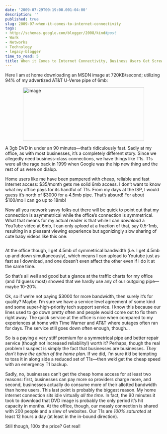```yaml
---
date: '2009-07-29T00:19:00.001-04:00'
description: ''
published: true
slug: 2009-07-when-it-comes-to-internet-connectivity
tags:
- http://schemas.google.com/blogger/2008/kind#post
- Work
- Networks
- Technology
- legacy-blogger
time_to_read: 5
title: When it Comes to Internet Connectivity, Business Users Get Screwed
---
```


<p>Here I am at home downloading an MSDN image at 720KB/second; utilizing 94% of my advertized AT&amp;T U-Verse pipe of 6mb:</p>
<p><img alt="image" border="0" height="172" src="http://lh6.ggpht.com/_IKD9WtY5kxU/Sm_NzUmBedI/AAAAAAAAAcM/y9D_Lf7HnEE/image%5B3%5D.png" style="border-right-width: 0px; display: block; float: none; border-top-width: 0px; border-bottom-width: 0px; margin-left: auto; border-left-width: 0px; margin-right: auto;" title="image" width="390" /> </p>
<p>A 3gb DVD in under an 90 minutes—that’s ridiculously fast. Sadly at my office, as with most businesses, it’s a completely different story. Since we allegedly need business-class connections, we have things like T1s. T1s were all the rage back in 1999 when Google was the hip new thing and the rest of us were on dialup. </p>
<p>Home users like me have been pampered with cheap, reliable and fast Internet access: $35/month gets me solid 6mb access. I don’t want to know what my office pays for its handful of T1s. From my days at the ISP, I would guess it’s north of $3000 for a 4.5mb pipe. That’s absurd! For about $100/mo I can go up to 18mb!</p>
<p>Now all you network savvy folks out there will be quick to point out that my connection is asymmetrical while the office’s connection is symmetrical. What that means for my actual reader is that while I can <em>download </em>a YouTube video at 6mb, I can only <em>upload </em>at a fraction of that, say 0.5-1mb, resulting in a pleasant viewing experience but agonizingly slow sharing of cute baby videos like this one:</p>  <div class="wlWriterEditableSmartContent" id="scid:5737277B-5D6D-4f48-ABFC-DD9C333F4C5D:b09cd01d-5c5e-4e06-814f-65dc1bf3ec48" style="padding-bottom: 0px; margin: 0px auto; padding-left: 0px; width: 425px; padding-right: 0px; display: block; float: none; padding-top: 0px;">
<div id="0677cb7b-7538-4699-a97c-f59cb2e9cdcf" style="margin: 0px; padding: 0px; display: inline;">
<div><a href="http://www.youtube.com/watch?v=Co5PCvJ7LJI&amp;hl=en&amp;fs=1&amp;rel=0&amp;color1=0x2b405b&amp;color2=0x6b8ab6" target="_new"><img alt="" galleryimg="no" src="http://lh5.ggpht.com/_IKD9WtY5kxU/Sm_NzrY_kZI/AAAAAAAAAcQ/TyqhUY1IJcM/videoe23660daba28%5B4%5D.jpg" style="border-style: none;" /></a></div></div></div>
<p>At the office though, I get 4.5mb of symmetrical bandwidth (i.e. I get 4.5mb up and down simultaneously), which means I can upload to Youtube just as fast as I download, and one doesn’t even affect the other even if I do it at the same time.</p>
<p>So that’s all well and good but a glance at the traffic charts for my office (and I’d guess most) showed that we hardly use any of our outgoing pipe—maybe 10-20%. </p>
<p>Ok, so if we’re not paying $3000 for more bandwidth, then surely it’s for quality? Maybe. I’m sure we have a service level agreement of some kind and some super-high-priority tech support service. I know this because our lines used to go down pretty often and people would come out to fix them right away. The quick service at the office is nice when compared to my experiences at home with Time Warner and AT&amp;T where outages often ran for days. The service still goes down often enough, though…</p>
<p>So is a paying a very stiff premium for a symmetrical pipe and better repair service (though not increased reliability!) worth it? Perhaps, though the real problem I suspect is simply the fact that businesses are businesses. <em>They don’t have the option of the home plan.</em> If we did, I’m sure it’d be tempting to toss it in along side a reduced set of T1s—then we’d get the cheap speed with an emergency T1 backup.</p>
<p>Sadly, no, businesses can’t get the cheap home access for at least two reasons: first, businesses can pay more so providers charge more, and second, businesses actually do consume more of their allotted bandwidth than home users. This last point is probably the biggest reason. My home internet connection sits idle virtually <em>all the time</em>. In fact, the 90 minutes it took to download that DVD image is probably the only period it’s hit capacity in months. At the office, though, our measly connection is shared with 200 people and a slew of websites. Our T1s are <em>100% saturated </em>at least 12 hours a day (at least in the in-bound direction). </p>
<p>Still though, 100x the price? Get real!</p>
